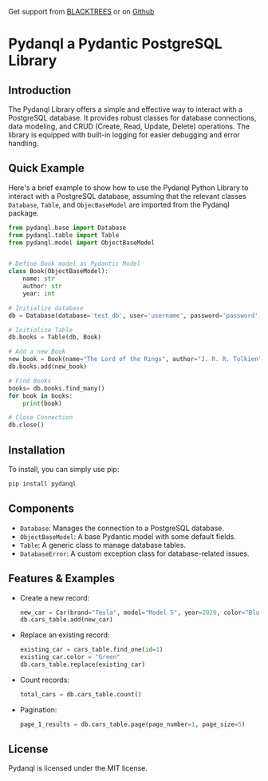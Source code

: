 Get support from [BLACKTREES](https://blacktre.es) or on [Github](https://github.com/jdnumm/pydanql)

# Pydanql a Pydantic PostgreSQL Library

## Introduction
The Pydanql Library offers a simple and effective way to interact with a PostgreSQL database. It provides robust classes for database connections, data modeling, and CRUD (Create, Read, Update, Delete) operations. The library is equipped with built-in logging for easier debugging and error handling.

## Quick Example
Here's a brief example to show how to use the Pydanql Python Library to interact with a PostgreSQL database, assuming that the relevant classes `Database`, `Table`, and `ObjecBaseModel` are imported from the Pydanql package.

```python
from pydanql.base import Database
from pydanql.table import Table
from pydanql.model import ObjectBaseModel


# Define Book model as Pydantic Model
class Book(ObjectBaseModel):
    name: str
    author: str
    year: int

# Initialize database
db = Database(database='test_db', user='username', password='password', host='localhost', port=5432)

# Initialize Table
db.books = Table(db, Book)

# Add a new Book
new_book = Book(name="The Lord of the Rings", author="J. R. R. Tolkien", year=1964)
db.books.add(new_book)

# Find Books
books= db.books.find_many()
for book in books:
    print(book)

# Close Connection
db.close()
```

## Installation
To install, you can simply use pip:
```bash
pip install pydanql
```

## Components
- `Database`: Manages the connection to a PostgreSQL database.
- `ObjectBaseModel`: A base Pydantic model with some default fields.
- `Table`: A generic class to manage database tables.
- `DatabaseError`: A custom exception class for database-related issues.

## Features & Examples
- Create a new record:

    ```python
    new_car = Car(brand="Tesla", model="Model S", year=2020, color="Blue", miles=1000.5)
    db.cars_table.add(new_car)
    ```

- Replace an existing record:

    ```python
    existing_car = cars_table.find_one(id=1)
    existing_car.color = "Green"
    db.cars_table.replace(existing_car)
    ```

- Count records:

    ```python
    total_cars = db.cars_table.count()
    ```

- Pagination:

    ```python
    page_1_results = db.cars_table.page(page_number=1, page_size=5)
    ```


## License
Pydanql is licensed under the MIT license.